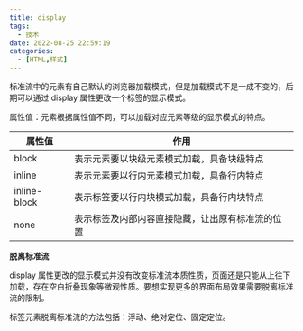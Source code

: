 ```yaml
---
title: display
tags:
  - 技术
date: 2022-08-25 22:59:19
categories:
  - [HTML,样式]
---
```


标准流中的元素有自己默认的浏览器加载模式，但是加载模式不是一成不变的，后期可以通过 display 属性更改一个标签的显示模式。 

属性值：元素根据属性值不同，可以加载对应元素等级的显示模式的特点。

| 属性值       | 作用                                             |
| ------------ | ------------------------------------------------ |
| block        | 表示元素要以块级元素模式加载，具备块级特点       |
| inline       | 表示元素要以行内元素模式加载，具备行内特点       |
| inline-block | 表示标签要以行内块模式加载，具备行内块特点       |
| none         | 表示标签及内部内容直接隐藏，让出原有标准流的位置 |

**脱离标准流**

display 属性更改的显示模式并没有改变标准流本质性质，页面还是只能从上往下加载，存在空白折叠现象等微观性质。要想实现更多的界面布局效果需要脱离标准流的限制。

标签元素脱离标准流的方法包括：浮动、绝对定位、固定定位。 

